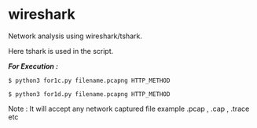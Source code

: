 # wireshark

Network analysis using wireshark/tshark.

Here tshark is used in the script.

***For Execution :***
```
$ python3 for1c.py filename.pcapng HTTP_METHOD

$ python3 for1d.py filename.pcapng HTTP_METHOD
```
Note : It will accept any network captured file example .pcap , .cap , .trace etc